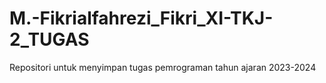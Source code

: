# M.-Fikrialfahrezi_Fikri_XI-TKJ-2_TUGAS
Repositori untuk menyimpan tugas pemrograman tahun ajaran 2023-2024
